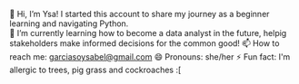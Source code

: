 👋 Hi, I’m Ysa! I started this account to share my journey as a beginner learning and navigating Python.  
🌱 I’m currently learning how to become a data analyst in the future, helpig stakeholders make informed decisions for the common good!
📫 How to reach me: garciasoysabel@gmail.com
😄 Pronouns: she/her
⚡ Fun fact: I'm allergic to trees, pig grass and cockroaches :[

<!---
ysabelsogarcia/ysabelsogarcia is a ✨ special ✨ repository because its `README.md` (this file) appears on your GitHub profile.
You can click the Preview link to take a look at your changes.
--->
